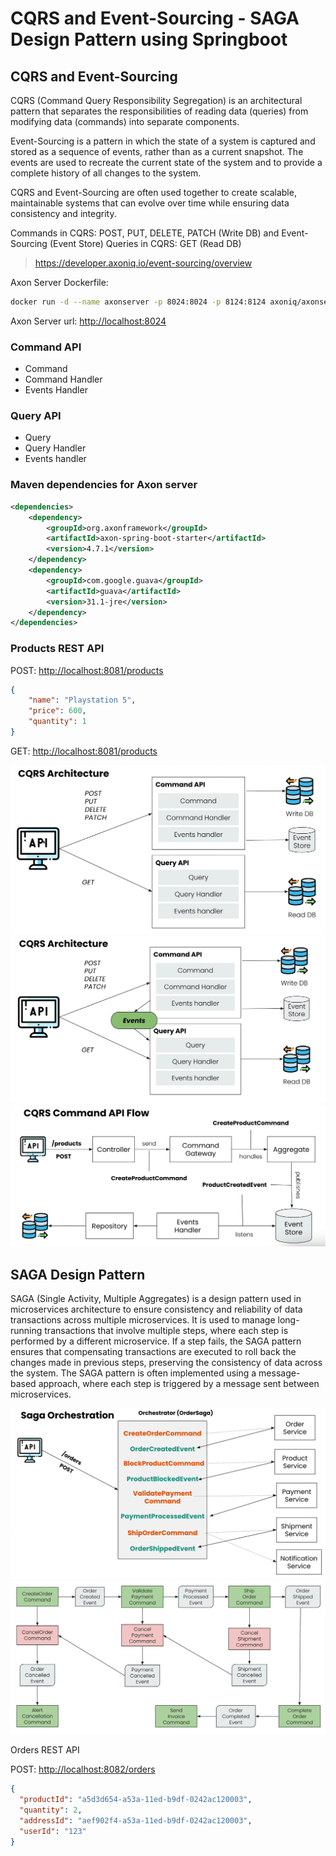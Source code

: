 # CQRS and Event-Sourcing - SAGA Design Pattern using Springboot

## CQRS and Event-Sourcing

CQRS (Command Query Responsibility Segregation) is an architectural pattern that separates the responsibilities of reading data (queries) from modifying data (commands) into separate components.

Event-Sourcing is a pattern in which the state of a system is captured and stored as a sequence of events, rather than as a current snapshot. The events are used to recreate the current state of the system and to provide a complete history of all changes to the system.

CQRS and Event-Sourcing are often used together to create scalable, maintainable systems that can evolve over time while ensuring data consistency and integrity.

Commands in CQRS: POST, PUT, DELETE, PATCH (Write DB) and Event-Sourcing (Event Store)
Queries in CQRS: GET (Read DB)

> <https://developer.axoniq.io/event-sourcing/overview>

Axon Server Dockerfile:

```bash
docker run -d --name axonserver -p 8024:8024 -p 8124:8124 axoniq/axonserver
```

Axon Server url: <http://localhost:8024>

### Command API

- Command
- Command Handler
- Events Handler

### Query API

- Query
- Query Handler
- Events handler

### Maven dependencies for Axon server

```xml
<dependencies>
    <dependency>
        <groupId>org.axonframework</groupId>
        <artifactId>axon-spring-boot-starter</artifactId>
        <version>4.7.1</version>
    </dependency>
    <dependency>
        <groupId>com.google.guava</groupId>
        <artifactId>guava</artifactId>
        <version>31.1-jre</version>
    </dependency>
</dependencies>
```

### Products REST API

POST: <http://localhost:8081/products>

```json
{
    "name": "Playstation 5",
    "price": 600,
    "quantity": 1
}
```

GET: <http://localhost:8081/products>

![](img/cqrs_1.png)
![](img/cqrs_2.png)
![](img/cqrs_3.png)

## SAGA Design Pattern

SAGA (Single Activity, Multiple Aggregates) is a design pattern used in microservices architecture to ensure consistency and reliability of data transactions across multiple microservices. It is used to manage long-running transactions that involve multiple steps, where each step is performed by a different microservice. If a step fails, the SAGA pattern ensures that compensating transactions are executed to roll back the changes made in previous steps, preserving the consistency of data across the system. The SAGA pattern is often implemented using a message-based approach, where each step is triggered by a message sent between microservices.

![](img/saga_1.png)
![](img/saga_2.png)

Orders REST API

POST: <http://localhost:8082/orders>

```json
{
  "productId": "a5d3d654-a53a-11ed-b9df-0242ac120003",
  "quantity": 2,
  "addressId": "aef902f4-a53a-11ed-b9df-0242ac120003",
  "userId": "123"
}
```